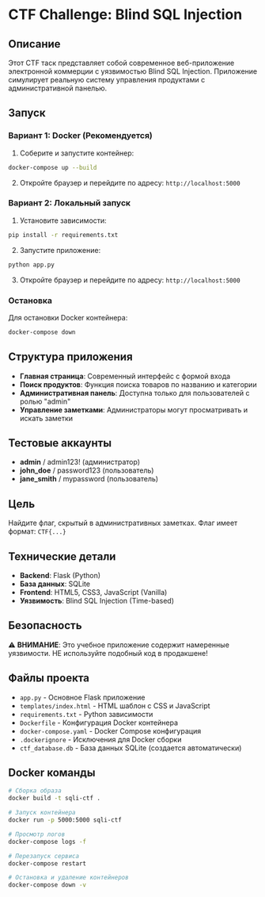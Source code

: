 # CTF Challenge: Blind SQL Injection

## Описание

Этот CTF таск представляет собой современное веб-приложение электронной коммерции с уязвимостью Blind SQL Injection. Приложение симулирует реальную систему управления продуктами с административной панелью.

## Запуск

### Вариант 1: Docker (Рекомендуется)

1. Соберите и запустите контейнер:
```bash
docker-compose up --build
```

2. Откройте браузер и перейдите по адресу: `http://localhost:5000`

### Вариант 2: Локальный запуск

1. Установите зависимости:
```bash
pip install -r requirements.txt
```

2. Запустите приложение:
```bash
python app.py
```

3. Откройте браузер и перейдите по адресу: `http://localhost:5000`

### Остановка

Для остановки Docker контейнера:
```bash
docker-compose down
```

## Структура приложения

- **Главная страница**: Современный интерфейс с формой входа
- **Поиск продуктов**: Функция поиска товаров по названию и категории
- **Административная панель**: Доступна только для пользователей с ролью "admin"
- **Управление заметками**: Администраторы могут просматривать и искать заметки

## Тестовые аккаунты

- **admin** / admin123! (администратор)
- **john_doe** / password123 (пользователь)
- **jane_smith** / mypassword (пользователь)

## Цель

Найдите флаг, скрытый в административных заметках. Флаг имеет формат: `CTF{...}`

<!-- Подсказки убраны, чтобы не спойлерить вектор атаки -->

## Технические детали

- **Backend**: Flask (Python)
- **База данных**: SQLite
- **Frontend**: HTML5, CSS3, JavaScript (Vanilla)
- **Уязвимость**: Blind SQL Injection (Time-based)

## Безопасность

⚠️ **ВНИМАНИЕ**: Это учебное приложение содержит намеренные уязвимости. НЕ используйте подобный код в продакшене!

## Файлы проекта

- `app.py` - Основное Flask приложение
- `templates/index.html` - HTML шаблон с CSS и JavaScript
- `requirements.txt` - Python зависимости
- `Dockerfile` - Конфигурация Docker контейнера
- `docker-compose.yaml` - Docker Compose конфигурация
- `.dockerignore` - Исключения для Docker сборки
- `ctf_database.db` - База данных SQLite (создается автоматически)

## Docker команды

```bash
# Сборка образа
docker build -t sqli-ctf .

# Запуск контейнера
docker run -p 5000:5000 sqli-ctf

# Просмотр логов
docker-compose logs -f

# Перезапуск сервиса
docker-compose restart

# Остановка и удаление контейнеров
docker-compose down -v
```
